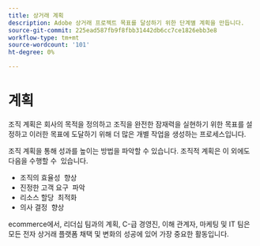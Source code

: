 ```yaml
---
title: 상거래 계획
description: Adobe 상거래 프로젝트 목표를 달성하기 위한 단계별 계획을 만듭니다.
source-git-commit: 225ead587fb9f8fbb31442db6cc7ce1826ebb3e8
workflow-type: tm+mt
source-wordcount: '101'
ht-degree: 0%

---
```



# 계획

조직 계획은 회사의 목적을 정의하고 조직을 완전한 잠재력을 실현하기 위한 목표를 설정하고 이러한 목표에 도달하기 위해 더 많은 개별 작업을 생성하는 프로세스입니다.

조직 계획을 통해 성과를 높이는 방법을 파악할 수 있습니다. 조직적 계획은 이 외에도 다음을 수행할 수 &#x200B; 있습니다.

- 조직의 효율성 &#x200B; 향상
- 진정한 고객 요구 &#x200B; 파악
- 리소스 할당 &#x200B; 최적화
- 의사 결정 &#x200B; 향상

ecommerce에서, 리더십 팀과의 계획, C-급 경영진, 이해 관계자, 마케팅 및 IT 팀은 모든 전자 상거래 플랫폼 채택 및 변화의 성공에 있어 가장 중요한 활동입니다.
